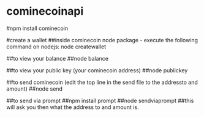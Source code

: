 # cominecoinapi

#npm install cominecoin

#create a wallet 
##inside cominecoin node package - execute the following command on nodejs: node createwallet

##to view your balance 
##node balance

##to view your public key (your cominecoin address)
##node publickey

##to send cominecoin (edit the top line in the send file to the addressto and amount)
##node send

##to send via prompt
##npm install prompt 
##node sendviaprompt 
##this will ask you then what the address to and amount is.
